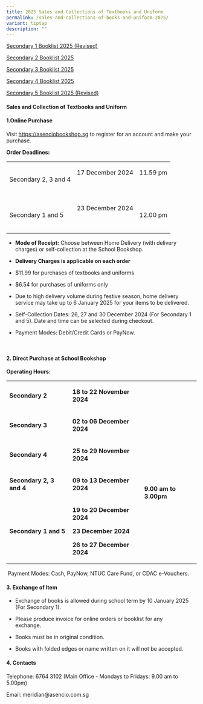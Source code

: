 ```yaml
---
title: 2025 Sales and Collections of Textbooks and Uniform
permalink: /sales-and-collections-of-books-and-uniform-2025/
variant: tiptap
description: ""
---
```

<p><a href="/files/Booklists/Meridian_Sec_1___Information_Final.pdf" rel="noopener nofollow" target="_blank">Secondary 1 Booklist 2025 (Revised)</a>
</p>
<p><a href="/files/Booklists/Meridian_Sec_2_booklist_2025.pdf" rel="noopener nofollow" target="_blank">Secondary 2 Booklist 2025</a>
</p>
<p><a href="/files/Booklists/Meridian_Sec_3_booklist_2025.pdf" rel="noopener nofollow" target="_blank">Secondary 3 Booklist 2025</a>
</p>
<p><a href="/files/Booklists/Meridian_Sec_4_booklist_2025.pdf" rel="noopener nofollow" target="_blank">Secondary 4 Booklist 2025</a>
</p>
<p><a href="/files/Booklists/Meridian_Sec_5_Final_revised.pdf" rel="noopener nofollow" target="_blank">Secondary 5 Booklist 2025 (Revised)</a>
</p>
<p></p>
<h4><strong>Sales and Collection of Textbooks and Uniform</strong></h4>
<h4><strong>1.Online Purchase</strong></h4>
<p>Visit <a href="https://asenciobookshop.sg/" rel="noopener nofollow" target="_blank">https://asenciobookshop.sg</a> to
register for an account and make your purchase.</p>
<p><strong>Order Deadlines:</strong>
</p>
<table style="minWidth: 75px">
<colgroup>
<col>
<col>
<col>
</colgroup>
<tbody>
<tr>
<td rowspan="1" colspan="1">
<p>Secondary 2, 3 and 4</p>
</td>
<td rowspan="1" colspan="1">
<p>17 December 2024</p>
<p>&nbsp;</p>
</td>
<td rowspan="1" colspan="1">
<p>11.59 pm</p>
<p>&nbsp;</p>
</td>
</tr>
<tr>
<td rowspan="1" colspan="1">
<p>Secondary 1 and 5</p>
</td>
<td rowspan="1" colspan="1">
<p>23 December 2024</p>
<p>&nbsp;</p>
</td>
<td rowspan="1" colspan="1">
<p>12.00 pm</p>
</td>
</tr>
</tbody>
</table>
<ul data-tight="true" class="tight">
<li>
<p><strong>Mode of Receipt:</strong> Choose between Home Delivery (with delivery
charges) or self-collection at the School Bookshop.</p>
<p></p>
</li>
<li>
<p><strong>Delivery Charges is applicable on each order</strong>
</p>
</li>
<li>
<p>$11.99 for purchases of textbooks and uniforms</p>
</li>
<li>
<p>$6.54 for purchases of uniforms only</p>
<p></p>
</li>
<li>
<p>Due to high delivery volume during festive season, home delivery service
may take up to 6 January 2025 for your items to be delivered.</p>
<p></p>
</li>
<li>
<p>Self-Collection Dates: 26, 27 and 30 December 2024 (For Secondary 1 and
5). Date and time can be selected during checkout.</p>
<p></p>
</li>
<li>
<p>Payment Modes: Debit/Credit Cards or PayNow.</p>
</li>
</ul>
<p>&nbsp;</p>
<h4><strong>2. Direct Purchase at <a rel="noopener noreferrer nofollow" target="_blank">School Bookshop</a></strong></h4>
<p><strong>Operating Hours:</strong>
</p>
<table style="minWidth: 75px">
<colgroup>
<col>
<col>
<col>
</colgroup>
<tbody>
<tr>
<td rowspan="1" colspan="1">
<p><strong>Secondary 2</strong>
</p>
</td>
<td rowspan="1" colspan="1">
<p><strong>18 to 22 November 2024</strong>
</p>
</td>
<td rowspan="5" colspan="1">
<p>&nbsp;</p>
<p>&nbsp;</p>
<p>&nbsp;</p>
<p><strong>9.00 am to 3.00pm</strong>
</p>
</td>
</tr>
<tr>
<td rowspan="1" colspan="1">
<p><strong>Secondary 3</strong>
</p>
</td>
<td rowspan="1" colspan="1">
<p><strong>02 to 06 December 2024</strong>
</p>
</td>
</tr>
<tr>
<td rowspan="1" colspan="1">
<p><strong>Secondary 4</strong>
</p>
</td>
<td rowspan="1" colspan="1">
<p><strong>25 to 29 November 2024</strong>
</p>
</td>
</tr>
<tr>
<td rowspan="1" colspan="1">
<p><strong>Secondary 2, 3 and 4</strong>
</p>
</td>
<td rowspan="1" colspan="1">
<p><strong>09 to 13 December 2024</strong>
</p>
</td>
</tr>
<tr>
<td rowspan="1" colspan="1">
<p><strong>Secondary 1 and 5</strong>
</p>
</td>
<td rowspan="1" colspan="1">
<p><strong>19 to 20 December 2024</strong>
</p>
<p><strong>23 December 2024</strong>
</p>
<p><strong>26 to 27 December 2024</strong>
</p>
</td>
</tr>
</tbody>
</table>
<p>&nbsp;Payment Modes: Cash, PayNow, NTUC Care Fund, or CDAC e-Vouchers.</p>
<p></p>
<h4><strong>3. Exchange of Item</strong></h4>
<ul data-tight="true" class="tight">
<li>
<p>Exchange of books is allowed during school term by 10 January 2025 (For
Secondary 1).&nbsp;&nbsp;</p>
</li>
<li>
<p>Please produce invoice for online orders or booklist for any exchange.&nbsp;&nbsp;&nbsp;&nbsp;&nbsp;&nbsp;&nbsp;&nbsp;</p>
</li>
<li>
<p>Books must be in original condition.&nbsp;&nbsp;&nbsp;&nbsp;</p>
</li>
<li>
<p>Books with folded edges or name written on it will not be accepted.&nbsp;&nbsp;&nbsp;&nbsp;</p>
</li>
</ul>
<h4><strong>4. Contacts&nbsp;&nbsp;&nbsp;&nbsp;&nbsp;</strong></h4>
<p>Telephone: 6764 3102 (Main Office - Mondays to Fridays: 9.00 am to 5.00pm)&nbsp;&nbsp;&nbsp;&nbsp;&nbsp;&nbsp;&nbsp;</p>
<p>Email: <a rel="noopener noreferrer nofollow" target="_blank">meridian@asencio.com.sg</a>&nbsp;&nbsp;</p>
<p>&nbsp;</p>
<p>&nbsp;</p>
<p>&nbsp;</p>
<p></p>
<p></p>